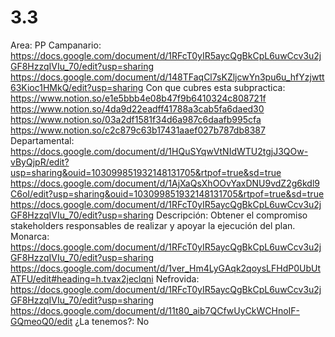 # 3.3

Area: PP
Campanario: https://docs.google.com/document/d/1RFcT0yIR5aycQgBkCpL6uwCcv3u2jGF8HzzqIVIu_70/edit?usp=sharing
https://docs.google.com/document/d/148TFaqCl7sKZljcwYn3pu6u_hfYzjwtt63Kioc1HMkQ/edit?usp=sharing
Con que cubres esta subpractica: https://www.notion.so/e1e5bbb4e08b47f9b6410324c808721f 
https://www.notion.so/4da9d22eadff41788a3cab5fa6daed30 
https://www.notion.so/03a2df1581f34d6a987c6daafb995cfa 
https://www.notion.so/c2c879c63b17431aaef027b787db8387 
Departamental: https://docs.google.com/document/d/1HQuSYqwVtNIdWTU2tgjJ3QOw-vByQjpR/edit?usp=sharing&ouid=103099851932148131705&rtpof=true&sd=true
https://docs.google.com/document/d/1AjXaQsXhOOvYaxDNU9vdZ2g6kdl9C6oI/edit?usp=sharing&ouid=103099851932148131705&rtpof=true&sd=true
https://docs.google.com/document/d/1RFcT0yIR5aycQgBkCpL6uwCcv3u2jGF8HzzqIVIu_70/edit?usp=sharing
Descripción: Obtener el compromiso stakeholders responsables de realizar y apoyar la ejecución del plan.
Monarca: https://docs.google.com/document/d/1RFcT0yIR5aycQgBkCpL6uwCcv3u2jGF8HzzqIVIu_70/edit?usp=sharing
https://docs.google.com/document/d/1ver_Hm4LyGAqk2qoysLFHdP0UbUtATFU/edit#heading=h.tvax2jeclqni
Nefrovida: https://docs.google.com/document/d/1RFcT0yIR5aycQgBkCpL6uwCcv3u2jGF8HzzqIVIu_70/edit?usp=sharing
https://docs.google.com/document/d/11t80_aib7QCfwUyCkWCHnoIF-GQmeoQ0/edit
¿La tenemos?: No
